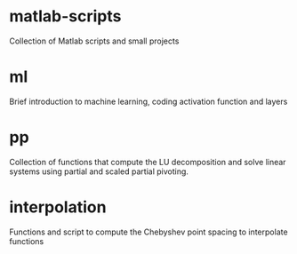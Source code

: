 # matlab-scripts
Collection of Matlab scripts and small projects
# ml
Brief introduction to machine learning, coding activation function and layers

# pp
Collection of functions that compute the LU decomposition and solve linear systems using partial and scaled partial pivoting. 

# interpolation
Functions and script to compute the Chebyshev point spacing to interpolate functions 
